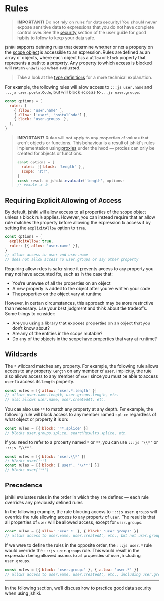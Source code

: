 # Rules

> **IMPORTANT!** Do not rely on rules for data security! You should never expose sensitive data to expressions that you do not have complete control over. See the [security] section of the user guide for good habits to follow to keep your data safe.

jshiki supports defining rules that determine whether or not a property on the [scope object] is accessible to an expression. Rules are defined as an array of objects, where each object has a `allow` or `block` property that represents a path to a property. Any property to which access is blocked will return `undefined` when evaluated.

> Take a look at the [type definitions] for a more technical explanation.

For example, the following rules will allow access to `:::js user.name` and `:::js user.postalCode`, but will block access to `:::js user.groups`:

```js
const options = {
  rules: [
    { allow: 'user.name' },
    { allow: ['user', 'postalCode'] },
    { block: 'user.groups' },
  ],
}
```

> **IMPORTANT!** Rules will not apply to any properties of values that aren't objects or functions. This behaviour is a result of jshiki's rules implementation using [proxies] under the hood — proxies can only be created for objects or functions.
>
> ```js
> const options = {
>   rules: [{ block: 'length' }],
>   scope: 'str',
> }
> const result = jshiki.evaluate('length', options)
> // result => 3
> ```

## Requiring Explicit Allowing of Access

By default, jshiki will allow access to all properties of the scope object unless a block rule applies. However, you can instead require that an allow rule matches the property before allowing the expression to access it by setting the `explicitAllow` option to `true`.

```js
const options = {
  explicitAllow: true,
  rules: [{ allow: 'user.name' }],
}
// allows access to user and user.name
// does not allow access to user.groups or any other property
```

Requiring allow rules is safer since it prevents access to any property you may not have accounted for, such as in the case that:

- You're unaware of all the properties on an object
- A new property is added to the object after you've written your code
- The properties on the object vary at runtime

However, in certain circumstances, this approach may be more restrictive than necessary. Use your best judgment and think about the tradeoffs. Some things to consider:

- Are you using a library that exposes properties on an object that you don't know about?
- Are any of the entities in the scope mutable?
- Do any of the objects in the scope have properties that vary at runtime?

## Wildcards

The `*` wildcard matches any property. For example, the following rule allows access to any property `length` on any member of `user`. Implicitly, the rule also allows access to any member of `user` since you must be able to access `user` to access its `length` property.

```js
const rules = [{ allow: 'user.*.length' }]
// allows user.name.length, user.groups.length, etc.
// also allows user.name, user.createdAt, etc.
```

You can also use `**` to match any property at any depth. For example, the following rule will block access to any member named `splice` regardless of what object or property it is on:

```js
const rules = [{ block: '**.splice' }]
// blocks user.groups.splice, searchResults.splice, etc.
```

If you need to refer to a property named `*` or `**`, you can use `:::js '\\*'` or `:::js '\\**'`.

```js
const rules = [{ block: 'user.\\*' }]
// blocks user['*']
const rules = [{ block: ['user', '\\**'] }]
// blocks user['**']
```

## Precedence

jshiki evaluates rules in the order in which they are defined — each rule overrides any previously defined rules.

In the following example, the rule blocking access to `:::js user.groups` will override the rule allowing access to any property of `user`. The result is that all properties of `user` will be allowed access, except for `user.groups`.

```js
const rules = [{ allow: 'user.*' }, { block: 'user.groups' }]
// allows access to user.name, user.createdAt, etc., but not user.groups
```

If we were to define the rules in the opposite order, the `:::js user.*` rule would override the `:::js user.groups` rule. This would result in the expression being allowed access to all properties of `user`, including `user.groups`.

```js
const rules = [{ block: 'user.groups' }, { allow: 'user.*' }]
// allows access to user.name, user.createdAt, etc., including user.groups
```

---

In the following section, we'll discuss how to practice good data security when using jshiki.

[security]: security.md
[scope object]: accessing-data.md
[type definitions]: ../../api/#AccessPath
[proxies]: https://developer.mozilla.org/en-US/docs/Web/JavaScript/Reference/Global_Objects/Proxy
